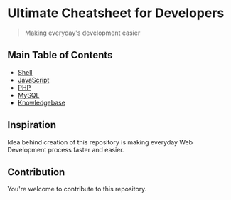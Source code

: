 # Ultimate Cheatsheet for Developers
> Making everyday's development easier

## Main Table of Contents

* [Shell](shell/README.md)
* [JavaScript](js/README.md)
* [PHP](php/README.md)
* [MySQL](mysql/README.md)
* [Knowledgebase](knowledgebase/README.md)

## Inspiration

Idea behind creation of this repository is making everyday Web Development process faster and easier.

## Contribution

You're welcome to contribute to this repository.
